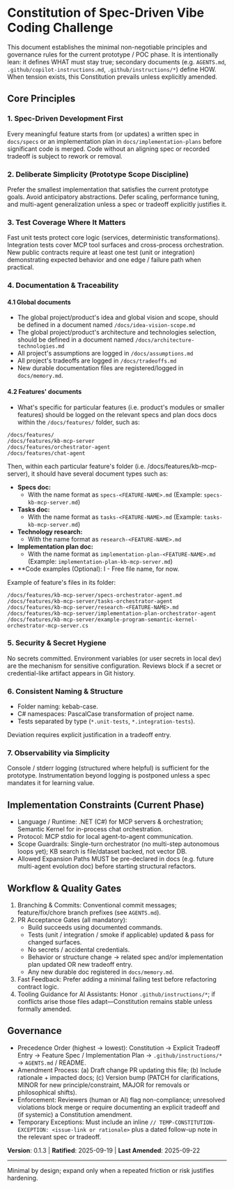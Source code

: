 # Constitution of Spec-Driven Vibe Coding Challenge 

This document establishes the minimal non-negotiable principles and governance rules for the current prototype / POC phase. It is intentionally lean: it defines WHAT must stay true; secondary documents (e.g. `AGENTS.md`, `.github/copilot-instructions.md`, `.github/instructions/*`) define HOW. When tension exists, this Constitution prevails unless explicitly amended.

## Core Principles

### 1. Spec-Driven Development First
Every meaningful feature starts from (or updates) a written spec in `docs/specs` or an implementation plan in `docs/implementation-plans` before significant code is merged. Code without an aligning spec or recorded tradeoff is subject to rework or removal.

### 2. Deliberate Simplicity (Prototype Scope Discipline)
Prefer the smallest implementation that satisfies the current prototype goals. Avoid anticipatory abstractions. Defer scaling, performance tuning, and multi-agent generalization unless a spec or tradeoff explicitly justifies it.

### 3. Test Coverage Where It Matters
Fast unit tests protect core logic (services, deterministic transformations). Integration tests cover MCP tool surfaces and cross-process orchestration. New public contracts require at least one test (unit or integration) demonstrating expected behavior and one edge / failure path when practical.

### 4. Documentation & Traceability

#### 4.1 Global documents

- The global project/product's idea and global vision and scope, should be defined in a document named `/docs/idea-vision-scope.md`
- The global project/product's architecture and technologies selection, should be defined in a document named `/docs/architecture-technologies.md`
- All project's assumptions are logged in `/docs/assumptions.md`
- All project's tradeoffs are logged in `/docs/tradeoffs.md` 
- New durable documentation files are registered/logged in `docs/memory.md`. 
 
#### 4.2 Features' documents

- What's specific for particular features (i.e. product's modules or smaller features) should be logged on the relevant specs and plan docs docs within the `/docs/features/` folder, such as:

```
/docs/features/
/docs/features/kb-mcp-server
/docs/features/orchestrator-agent
/docs/features/chat-agent
```

Then, within each particular feature's folder (i.e. /docs/features/kb-mcp-server), it should have several document types such as:
- **Specs doc:**
	- With the name format as `specs-<FEATURE-NAME>.md` (Example: `specs-kb-mcp-server.md`)
- **Tasks doc:**
	- With the name format as `tasks-<FEATURE-NAME>.md` (Example: `tasks-kb-mcp-server.md`)
- **Technology research:**
	- With the name format as `research-<FEATURE-NAME>.md`
- **Implementation plan doc:**
	- With the name format as `implementation-plan-<FEATURE-NAME>.md` (Example: `implementation-plan-kb-mcp-server.md`)
- **Code examples (Optional):
 I	- Free file name, for now.

 Example of feature's files in its folder:

 ```
/docs/features/kb-mcp-server/specs-orchestrator-agent.md
/docs/features/kb-mcp-server/tasks-orchestrator-agent
/docs/features/kb-mcp-server/research-<FEATURE-NAME>.md
/docs/features/kb-mcp-server/implementation-plan-orchestrator-agent
/docs/features/kb-mcp-server/example-program-semantic-kernel-orchestrator-mcp-server.cs
```
	


### 5. Security & Secret Hygiene
No secrets committed. Environment variables (or user secrets in local dev) are the mechanism for sensitive configuration. Reviews block if a secret or credential-like artifact appears in Git history.

### 6. Consistent Naming & Structure

- Folder naming: kebab-case. 
- C# namespaces: PascalCase transformation of project name. 
- Tests separated by type (`*.unit-tests`, `*.integration-tests`). 

Deviation requires explicit justification in a tradeoff entry.

### 7. Observability via Simplicity
Console / stderr logging (structured where helpful) is sufficient for the prototype. Instrumentation beyond logging is postponed unless a spec mandates it for learning value.

## Implementation Constraints (Current Phase)
- Language / Runtime: .NET (C#) for MCP servers & orchestration; Semantic Kernel for in-process chat orchestration.
- Protocol: MCP stdio for local agent-to-agent communication.
- Scope Guardrails: Single-turn orchestrator (no multi-step autonomous loops yet); KB search is file/dataset backed, not vector DB.
- Allowed Expansion Paths MUST be pre-declared in docs (e.g. future multi-agent evolution doc) before starting structural refactors.

## Workflow & Quality Gates
1. Branching & Commits: Conventional commit messages; feature/fix/chore branch prefixes (see `AGENTS.md`).
2. PR Acceptance Gates (all mandatory):
	- Build succeeds using documented commands.
	- Tests (unit / integration / smoke if applicable) updated & pass for changed surfaces.
	- No secrets / accidental credentials.
	- Behavior or structure change → related spec and/or implementation plan updated OR new tradeoff entry.
	- Any new durable doc registered in `docs/memory.md`.
3. Fast Feedback: Prefer adding a minimal failing test before refactoring contract logic.
4. Tooling Guidance for AI Assistants: Honor `.github/instructions/*`; if conflicts arise those files adapt—Constitution remains stable unless formally amended.

## Governance
- Precedence Order (highest → lowest): Constitution → Explicit Tradeoff Entry → Feature Spec / Implementation Plan → `.github/instructions/*` → `AGENTS.md` / README.
- Amendment Process: (a) Draft change PR updating this file; (b) Include rationale + impacted docs; (c) Version bump (PATCH for clarifications, MINOR for new principle/constraint, MAJOR for removals or philosophical shifts).
- Enforcement: Reviewers (human or AI) flag non-compliance; unresolved violations block merge or require documenting an explicit tradeoff and (if systemic) a Constitution amendment.
- Temporary Exceptions: Must include an inline `// TEMP-CONSTITUTION-EXCEPTION: <issue-link or rationale>` plus a dated follow-up note in the relevant spec or tradeoff.

**Version**: 0.1.3 | **Ratified**: 2025-09-19 | **Last Amended**: 2025-09-22

---
Minimal by design; expand only when a repeated friction or risk justifies hardening.